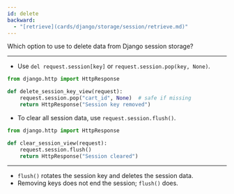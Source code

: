 ```yaml
---
id: delete
backward:
  - "[retrieve](cards/django/storage/session/retrieve.md)"
---
```


Which option to use to delete data from Django session storage?

---

- Use `del request.session[key]` or `request.session.pop(key, None)`.

```python
from django.http import HttpResponse

def delete_session_key_view(request):
    request.session.pop("cart_id", None)  # safe if missing
    return HttpResponse("Session key removed")
```

- To clear all session data, use `request.session.flush()`.

```python
from django.http import HttpResponse

def clear_session_view(request):
    request.session.flush()
    return HttpResponse("Session cleared")
```

---

- `flush()` rotates the session key and deletes the session data.
- Removing keys does not end the session; `flush()` does.

